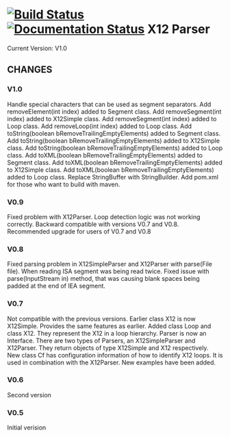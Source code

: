 [![Build Status](https://travis-ci.org/ryanco/x12-parser.svg?branch=master)](https://travis-ci.org/ryanco/x12-parser)
[![Documentation Status](https://readthedocs.org/projects/x12-parser/badge/?version=latest)](http://x12-parser.readthedocs.org/en/latest/?badge=latest)
X12 Parser
==========
Current Version: V1.0

CHANGES
-------
### V1.0
Handle special characters that can be used as segment separators.
Add removeElement(int index) added to Segment class.
Add removeSegment(int index) added to X12Simple class.
Add removeSegment(int index) added to Loop class.
Add removeLoop(int index) added to Loop class.
Add toString(boolean bRemoveTrailingEmptyElements) added to Segment class.
Add toString(boolean bRemoveTrailingEmptyElements) added to X12Simple class.
Add toString(boolean bRemoveTrailingEmptyElements) added to Loop class.
Add toXML(boolean bRemoveTrailingEmptyElements) added to Segment class.
Add toXML(boolean bRemoveTrailingEmptyElements) added to X12Simple class.
Add toXML(boolean bRemoveTrailingEmptyElements) added to Loop class.
Replace StringBuffer with StringBuilder.
Add pom.xml for those who want to build with maven.

### V0.9
Fixed problem with X12Parser. Loop detection logic was not working correctly.
Backward compatible with versions V0.7 and V0.8.
Recommended upgrade for users of V0.7 and V0.8 

### V0.8
Fixed parsing problem in X12SimpleParser and X12Parser with parse(File file). 
When reading ISA segment was being read twice. 
Fixed issue with parse(InputStream in) method, that was causing blank spaces
being padded at the end of IEA segment. 

### V0.7
Not compatible with the previous versions.
Earlier class X12 is now X12Simple. Provides the same features as earlier.
Added class Loop and class X12. They represent the X12 in a loop 
hierarchy.
Parser is now an Interface. There are two types of Parsers, an X12SimpleParser
and X12Parser. They return objects of type X12Simple and X12 respectively.
New class Cf has configuration information of how to identify X12 loops.
It is used in combination with the X12Parser.
New examples have been added. 

### V0.6
Second version

### V0.5
Initial verision